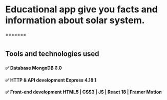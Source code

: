 
###
# Educational app give you facts and information about solar system.


=======
#
###
###
###
#
<!-- ![image info](./client/src/images/sun.jpg) -->
#
###
###

###
###
###
###
###
## Tools and technologies used
###
###
###
###
###
#### ✅ Database  MongoDB 6.0
#### ✅ HTTP & API development  Express 4.18.1
#### ✅ Front-end development  HTML5 | CSS3 | JS | React 18 | Framer Motion



